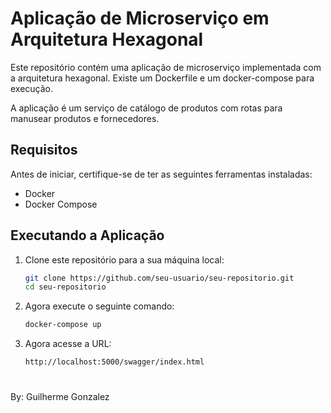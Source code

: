 # Aplicação de Microserviço em Arquitetura Hexagonal

Este repositório contém uma aplicação de microserviço implementada com a arquitetura hexagonal. Existe um Dockerfile e um docker-compose para execução.

A aplicação é um serviço de catálogo de produtos com rotas para manusear produtos e fornecedores.

## Requisitos

Antes de iniciar, certifique-se de ter as seguintes ferramentas instaladas:

- Docker
- Docker Compose

## Executando a Aplicação

1. Clone este repositório para a sua máquina local:

   ```bash
   git clone https://github.com/seu-usuario/seu-repositorio.git
   cd seu-repositorio

2. Agora execute o seguinte comando:
    
    ```bash
    docker-compose up

 3. Agora acesse a URL:
    
    ```bash
    http://localhost:5000/swagger/index.html


# 
By: Guilherme Gonzalez
